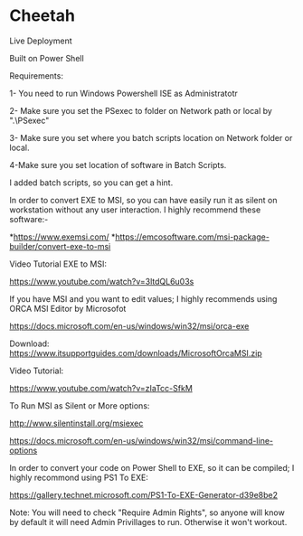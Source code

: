 # Cheetah
Live Deployment

Built on Power Shell

Requirements:

1- You need to run Windows Powershell ISE as Administratotr

2- Make sure you set the PSexec to folder on Network path or local by ".\PSexec"

3- Make sure you set where you batch scripts location on Network folder or local.

4-Make sure you set location of software in Batch Scripts.


I added batch scripts, so you can get a hint.


In order to convert EXE to MSI, so you can have easily run it as silent on workstation without any user interaction. I highly recommend  these software:-

*https://www.exemsi.com/
*https://emcosoftware.com/msi-package-builder/convert-exe-to-msi

Video Tutorial EXE to MSI:

https://www.youtube.com/watch?v=3ltdQL6u03s


If you have MSI and you want to edit values; I highly recommends using ORCA MSI Editor by Microsofot

https://docs.microsoft.com/en-us/windows/win32/msi/orca-exe

Download:
https://www.itsupportguides.com/downloads/MicrosoftOrcaMSI.zip

Video Tutorial:

https://www.youtube.com/watch?v=zIaTcc-SfkM


To Run MSI as Silent or More options:

http://www.silentinstall.org/msiexec

https://docs.microsoft.com/en-us/windows/win32/msi/command-line-options



In order to convert your code on Power Shell to EXE, so it can be compiled; I highly recommond using PS1 To EXE:

https://gallery.technet.microsoft.com/PS1-To-EXE-Generator-d39e8be2

Note: You will need to check "Require Admin Rights", so anyone will know by default it will need Admin Privillages to run. Otherwise it won't workout.



